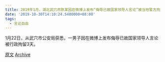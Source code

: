 ```yaml
---
title: 2019年1月，湖北武穴市陈某因在微博上发布“侮辱已故国家领导人言论”被当地警方拘留3日。
date: '2019-10-30T14:10:24.5480000+08:00'
tags:
  - 言论自由
---
```

1月22日，从武穴市公安局获悉，一男子因在微博上发布侮辱已故国家领导人言论被行政拘留3天。


[原文](https://m.sohu.com/a/291548264_258113)
[Archive](https://web.archive.org/save/https://m.sohu.com/a/291548264_258113)
